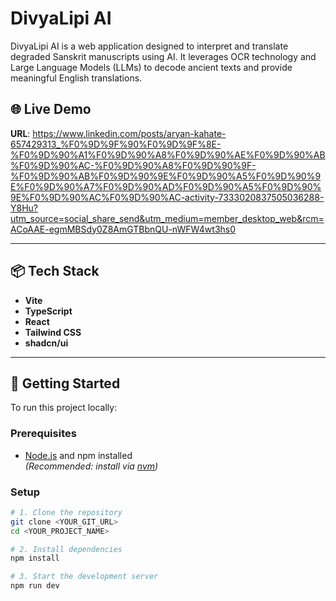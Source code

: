 # DivyaLipi AI

DivyaLipi AI is a web application designed to interpret and translate degraded Sanskrit manuscripts using AI. It leverages OCR technology and Large Language Models (LLMs) to decode ancient texts and provide meaningful English translations.

## 🌐 Live Demo

**URL**: https://www.linkedin.com/posts/aryan-kahate-657429313_%F0%9D%9F%90%F0%9D%9F%8E-%F0%9D%90%A1%F0%9D%90%A8%F0%9D%90%AE%F0%9D%90%AB%F0%9D%90%AC-%F0%9D%90%A8%F0%9D%90%9F-%F0%9D%90%AB%F0%9D%90%9E%F0%9D%90%A5%F0%9D%90%9E%F0%9D%90%A7%F0%9D%90%AD%F0%9D%90%A5%F0%9D%90%9E%F0%9D%90%AC%F0%9D%90%AC-activity-7333020837505036288-Y8Hu?utm_source=social_share_send&utm_medium=member_desktop_web&rcm=ACoAAE-egmMBSdy0Z8AmGTBbnQU-nWFW4wt3hs0

---

## 📦 Tech Stack

- **Vite**
- **TypeScript**
- **React**
- **Tailwind CSS**
- **shadcn/ui**

---

## 🚀 Getting Started

To run this project locally:

### Prerequisites

- [Node.js](https://nodejs.org/en/) and npm installed  
  _(Recommended: install via [nvm](https://github.com/nvm-sh/nvm#installing-and-updating))_

### Setup

```bash
# 1. Clone the repository
git clone <YOUR_GIT_URL>
cd <YOUR_PROJECT_NAME>

# 2. Install dependencies
npm install

# 3. Start the development server
npm run dev
